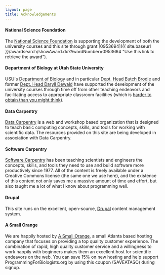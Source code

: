 ```yaml
---
layout: page
title: Acknowledgements
---
```


#### National Science Foundation

The [National Science Foundation](http://nsf.gov) is supporting the
development of both the university courses and this site through
grant [0953694]({{ site.baseurl }}/awardsearch/showAward.do?AwardNumber=0953694 "Use this link to retrieve the award").

#### Department of Biology at Utah State University

USU's [Department of Biology](http://www.biology.usu.edu) and in
particular [Dept. Head Butch
Brodie](http://www.biology.usu.edu/htm/our-people/faculty/memberID=3059)
and former [Dept. Head Daryll
Dewald](http://facultystaff.wsu.edu/adminphotos/?faculty/67) have
supported the development of the university courses through time off
from other teaching endeavors and facilitating access to appropriate
classroom facilities (which is [harder to obtain than you might
think](http://jabberwocky.weecology.org/2011/06/27/why-computer-labs-should-never-be-controlled-by-individual-collegesdepartments/)).

#### Data Carpentry

[Data Carpentry](http://datacarpentry.org/) is a web and workshop based organization that is designed to teach basic computing concepts, skills, and tools for working with scientific data. The resources provided on this site are being developed in association with Data Carpentry.

#### Software Carpentry

[Software Carpentry](http://software-carpentry.org) has been teaching
scientists and engineers the concepts, skills, and tools they need to
use and build software more productively since 1977. All of the content
is freely available under a Creative Commons license (the same one we
use here), and the existence of this content not only saves me a massive
amount of time and effort, but also taught me a lot of what I know about
programming well.

#### Drupal

This site runs on the excellent, open-source,
[Drupal](http://drupal.org) content management system.

#### A Small Orange

We are happily hosted by [A Small
Orange](http://customers.asmallorange.com/aff.php?aff=26273 "A Small Orange"),
a small Atlanta based hosting company that focuses on providing a top
quality customer experience. The combination of rapid, high quality
customer service and a willingness to work happily with beginners makes
them an excellent host for scientific endeavors on the web. You can save
15% on new hosting and help support ProgrammingForBiologists.org by
using this coupon (SAVEATASO) during signup.
